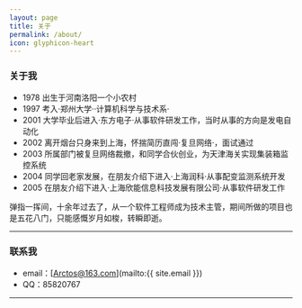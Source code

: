 ```yaml
---
layout: page
title: 关于
permalink: /about/
icon: glyphicon-heart
---
```


### 关于我

* 1978 出生于河南洛阳一个小农村
* 1997 考入·郑州大学··计算机科学与技术系·
* 2001 大学毕业后进入·东方电子·从事软件研发工作，当时从事的方向是发电自动化
* 2002 离开烟台只身来到上海，怀揣简历直闯·复旦网络·，面试通过
* 2003 所属部门被复旦网络裁撤，和同学合伙创业，为天津海关实现集装箱监控系统
* 2004 同学回老家发展，在朋友介绍下进入·上海润科·从事配变监测系统开发
* 2005 在朋友介绍下进入·上海欣能信息科技发展有限公司·从事软件研发工作

弹指一挥间，十余年过去了，从一个软件工程师成为技术主管，期间所做的项目也是五花八门，只能感慨岁月如梭，转瞬即逝。

---

### 联系我

* email：[Arctos@163.com](mailto:{{ site.email }})
* QQ：85820767

---
